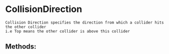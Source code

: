 # CollisionDirection 
 ```
 Collision Direction specifies the direction from which a collider hits the other collider
i.e Top means the other collider is above this collider 
```
## Methods: 
